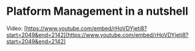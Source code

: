 # Platform Management in a nutshell

Video: [https://www.youtube.com/embed/rHoVDYjetj8?start=2049&end=2142](https://www.youtube.com/embed/rHoVDYjetj8?start=2049&end=2142)